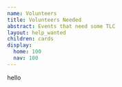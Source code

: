 ```yaml
---
name: Volunteers
title: Volunteers Needed
abstract: Events that need some TLC
layout: help_wanted
children: cards
display:
  home: 100
  nav: 100
---
```

hello
